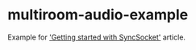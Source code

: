 # multiroom-audio-example

Example for ['Getting started with SyncSocket'](https://syncsocket.github.io/get-started/) article.
